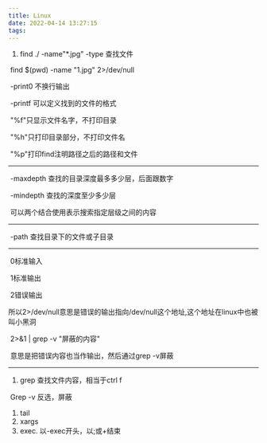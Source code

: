```yaml
---
title: Linux
date: 2022-04-14 13:27:15
tags:
---
```


1. find ./ -name"*.jpg" -type 查找文件

​       find $(pwd) -name "1.jpg" 2>/dev/null

​		-print0 不换行输出

​		-printf 可以定义找到的文件的格式

​				"%f"只显示文件名字，不打印目录

​				"%h"只打印目录部分，不打印文件名

​				"%p"打印find注明路径之后的路径和文件
<!-- more -->

---



​		-maxdepth 查找的目录深度最多多少层，后面跟数字

​		-mindepth 查找的深度至少多少层

​		可以两个结合使用表示搜索指定层级之间的内容


---



​		-path 查找目录下的文件或子目录

---



​		0标准输入

​		1标准输出

​		2错误输出

​		所以2>/dev/null意思是错误的输出指向/dev/null这个地址,这个地址在linux中也被叫小黑洞

​		2>&1 | grep -v "屏蔽的内容"

​		意思是把错误内容也当作输出，然后通过grep -v屏蔽



------------------------------------------------------



1. grep  查找文件内容，相当于ctrl f

​     	 Grep -v 反选，屏蔽

1. tail
2. xargs
3. exec. 以-exec开头，以\;或+结束

